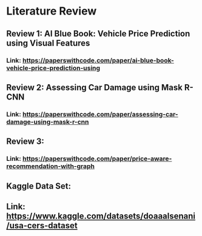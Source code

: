 # Literature Review

## Review 1: AI Blue Book: Vehicle Price Prediction using Visual Features
### Link: https://paperswithcode.com/paper/ai-blue-book-vehicle-price-prediction-using

## Review 2: Assessing Car Damage using Mask R-CNN
### Link: https://paperswithcode.com/paper/assessing-car-damage-using-mask-r-cnn

## Review 3:
### Link: https://paperswithcode.com/paper/price-aware-recommendation-with-graph

## Kaggle Data Set: 
## Link: https://www.kaggle.com/datasets/doaaalsenani/usa-cers-dataset
